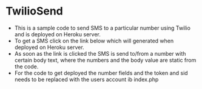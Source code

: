 # TwilioSend

* This is a sample code to send SMS to a particular number using Twilio and is deployed on Heroku server.
* To get a SMS click on the link below which will generated when deployed on Heroku server.
* As soon as the link is clicked the SMS is send to/from a number with certain body text, where the numbers and the body value are static from the code.
* For the code to get deployed the number fields and the token and sid needs to be replaced with the users account ib index.php
